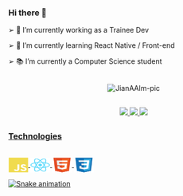 ### Hi there 👋

➢ 🔭 I’m currently working as a Trainee Dev 

➢ 🌱 I’m currently learning React Native / Front-end

➢ 📚 I’m currently a Computer Science student

<br> 
<div align="center">
  <img  alt="JianAAlm-pic" height="250"  src="https://media.giphy.com/media/1C35RHTXAtfs4XnuZg/giphy.gif">
</div>


##
<div align="center">
  <a href="https://github.com/jianaalm">
  <img height="180em" src="https://github-readme-stats.vercel.app/api?username=jianaalm&show_icons=true&theme=aura&include_all_commits=true&count_private=true"/>
  <img height="180em" src="https://github-readme-stats.vercel.app/api/top-langs/?username=jianaalm&layout=compact&langs_count=7&theme=aura"/>
  <img src="https://github-readme-streak-stats.herokuapp.com?user=jianaalm&theme=nightowl&hide_border=true&date_format=M%20j%5B%2C%20Y%5D&ring=0BDDB5&background=15141b&border=e4e2e2&sideNums=926BDD&sideLabels=926BDD&fire=926BDD&currStreakLabel=DDAE2A&currStreakNum=DDAE2A">  
</div>
  
 ##
  
 ### Technologies
 <div style="display: inline_block"><br>
  <img align="center" alt="JianAAlm-Js" height="30" width="40" src="https://raw.githubusercontent.com/devicons/devicon/master/icons/javascript/javascript-plain.svg">
  <img align="center" alt="JianAAlm-React" height="30" width="40" src="https://raw.githubusercontent.com/devicons/devicon/master/icons/react/react-original.svg">
  <img align="center" alt="JianAAlm-HTML" height="30" width="40" src="https://raw.githubusercontent.com/devicons/devicon/master/icons/html5/html5-original.svg">
  <img align="center" alt="JianAAlm-CSS" height="30" width="40" src="https://raw.githubusercontent.com/devicons/devicon/master/icons/css3/css3-original.svg">
</div>
  
  ![Snake animation](https://github.com/jianaalm/jianaalm/blob/output/github-contribution-grid-snake.svg)
